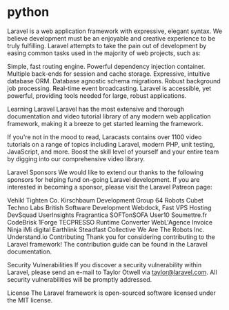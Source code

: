 # python

Laravel is a web application framework with expressive, elegant syntax. We believe development must be an enjoyable and creative experience to be truly fulfilling. Laravel attempts to take the pain out of development by easing common tasks used in the majority of web projects, such as:

Simple, fast routing engine.
Powerful dependency injection container.
Multiple back-ends for session and cache storage.
Expressive, intuitive database ORM.
Database agnostic schema migrations.
Robust background job processing.
Real-time event broadcasting.
Laravel is accessible, yet powerful, providing tools needed for large, robust applications.

Learning Laravel
Laravel has the most extensive and thorough documentation and video tutorial library of any modern web application framework, making it a breeze to get started learning the framework.

If you're not in the mood to read, Laracasts contains over 1100 video tutorials on a range of topics including Laravel, modern PHP, unit testing, JavaScript, and more. Boost the skill level of yourself and your entire team by digging into our comprehensive video library.

Laravel Sponsors
We would like to extend our thanks to the following sponsors for helping fund on-going Laravel development. If you are interested in becoming a sponsor, please visit the Laravel Patreon page:

Vehikl
Tighten Co.
Kirschbaum Development Group
64 Robots
Cubet Techno Labs
British Software Development
Webdock, Fast VPS Hosting
DevSquad
UserInsights
Fragrantica
SOFTonSOFA
User10
Soumettre.fr
CodeBrisk
1Forge
TECPRESSO
Runtime Converter
WebL'Agence
Invoice Ninja
iMi digital
Earthlink
Steadfast Collective
We Are The Robots Inc.
Understand.io
Contributing
Thank you for considering contributing to the Laravel framework! The contribution guide can be found in the Laravel documentation.

Security Vulnerabilities
If you discover a security vulnerability within Laravel, please send an e-mail to Taylor Otwell via taylor@laravel.com. All security vulnerabilities will be promptly addressed.

License
The Laravel framework is open-sourced software licensed under the MIT license.
